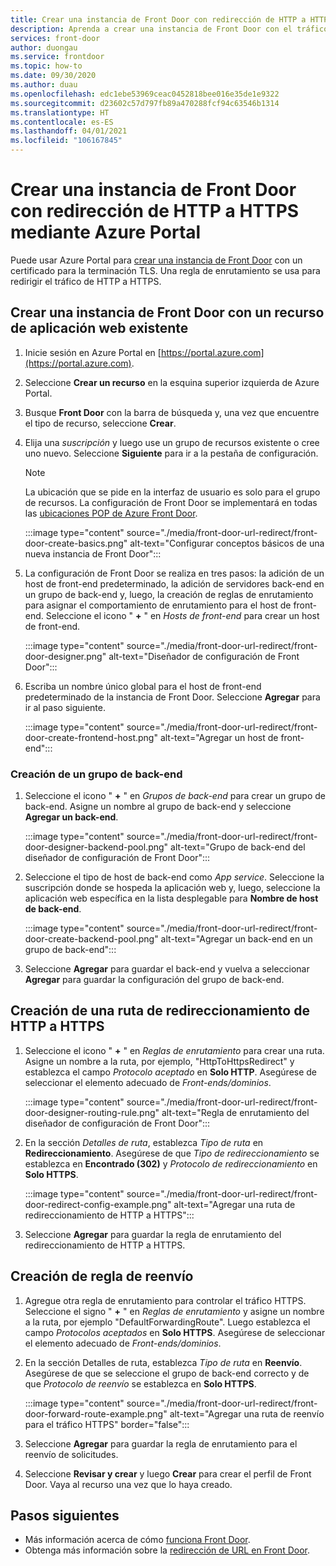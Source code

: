 ```yaml
---
title: Crear una instancia de Front Door con redirección de HTTP a HTTPS mediante Azure Portal
description: Aprenda a crear una instancia de Front Door con el tráfico redirigido de HTTP a HTTPS mediante Azure Portal.
services: front-door
author: duongau
ms.service: frontdoor
ms.topic: how-to
ms.date: 09/30/2020
ms.author: duau
ms.openlocfilehash: edc1ebe53969ceac0452818bee016e35de1e9322
ms.sourcegitcommit: d23602c57d797fb89a470288fcf94c63546b1314
ms.translationtype: HT
ms.contentlocale: es-ES
ms.lasthandoff: 04/01/2021
ms.locfileid: "106167845"
---
```

# <a name="create-a-front-door-with-http-to-https-redirection-using-the-azure-portal"></a>Crear una instancia de Front Door con redirección de HTTP a HTTPS mediante Azure Portal

Puede usar Azure Portal para [crear una instancia de Front Door](quickstart-create-front-door.md) con un certificado para la terminación TLS. Una regla de enrutamiento se usa para redirigir el tráfico de HTTP a HTTPS.

## <a name="create-a-front-door-with-an-existing-web-app-resource"></a>Crear una instancia de Front Door con un recurso de aplicación web existente

1. Inicie sesión en Azure Portal en [https://portal.azure.com](https://portal.azure.com).

1. Seleccione **Crear un recurso** en la esquina superior izquierda de Azure Portal.

1. Busque **Front Door** con la barra de búsqueda y, una vez que encuentre el tipo de recurso, seleccione **Crear**.

1. Elija una *suscripción* y luego use un grupo de recursos existente o cree uno nuevo. Seleccione **Siguiente** para ir a la pestaña de configuración.

    > [!NOTE]
    > La ubicación que se pide en la interfaz de usuario es solo para el grupo de recursos. La configuración de Front Door se implementará en todas las [ubicaciones POP de Azure Front Door](front-door-faq.yml#what-are-the-pop-locations-for-azure-front-door-).

    :::image type="content" source="./media/front-door-url-redirect/front-door-create-basics.png" alt-text="Configurar conceptos básicos de una nueva instancia de Front Door":::

1. La configuración de Front Door se realiza en tres pasos: la adición de un host de front-end predeterminado, la adición de servidores back-end en un grupo de back-end y, luego, la creación de reglas de enrutamiento para asignar el comportamiento de enrutamiento para el host de front-end. Seleccione el icono " **+** " en _Hosts de front-end_ para crear un host de front-end.

    :::image type="content" source="./media/front-door-url-redirect/front-door-designer.png" alt-text="Diseñador de configuración de Front Door":::

1. Escriba un nombre único global para el host de front-end predeterminado de la instancia de Front Door. Seleccione **Agregar** para ir al paso siguiente.

    :::image type="content" source="./media/front-door-url-redirect/front-door-create-frontend-host.png" alt-text="Agregar un host de front-end":::

### <a name="create-backend-pool"></a>Creación de un grupo de back-end

1. Seleccione el icono " **+** " en _Grupos de back-end_ para crear un grupo de back-end. Asigne un nombre al grupo de back-end y seleccione **Agregar un back-end**.

    :::image type="content" source="./media/front-door-url-redirect/front-door-designer-backend-pool.png" alt-text="Grupo de back-end del diseñador de configuración de Front Door":::

1. Seleccione el tipo de host de back-end como _App service_. Seleccione la suscripción donde se hospeda la aplicación web y, luego, seleccione la aplicación web específica en la lista desplegable para **Nombre de host de back-end**.

    :::image type="content" source="./media/front-door-url-redirect/front-door-create-backend-pool.png" alt-text="Agregar un back-end en un grupo de back-end":::

1. Seleccione **Agregar** para guardar el back-end y vuelva a seleccionar **Agregar** para guardar la configuración del grupo de back-end. 

## <a name="create-http-to-https-redirect-rule"></a>Creación de una ruta de redireccionamiento de HTTP a HTTPS

1. Seleccione el icono " **+** " en *Reglas de enrutamiento* para crear una ruta. Asigne un nombre a la ruta, por ejemplo, "HttpToHttpsRedirect" y establezca el campo *Protocolo aceptado* en **Solo HTTP**. Asegúrese de seleccionar el elemento adecuado de *Front-ends/dominios*.  

    :::image type="content" source="./media/front-door-url-redirect/front-door-designer-routing-rule.png" alt-text="Regla de enrutamiento del diseñador de configuración de Front Door":::

1. En la sección *Detalles de ruta*, establezca *Tipo de ruta* en **Redireccionamiento**. Asegúrese de que *Tipo de redireccionamiento* se establezca en **Encontrado (302)** y *Protocolo de redireccionamiento* en **Solo HTTPS**. 

    :::image type="content" source="./media/front-door-url-redirect/front-door-redirect-config-example.png" alt-text="Agregar una ruta de redireccionamiento de HTTP a HTTPS":::

1. Seleccione **Agregar** para guardar la regla de enrutamiento del redireccionamiento de HTTP a HTTPS.

## <a name="create-forwarding-rule"></a>Creación de regla de reenvío

1. Agregue otra regla de enrutamiento para controlar el tráfico HTTPS. Seleccione el signo " **+** " en *Reglas de enrutamiento* y asigne un nombre a la ruta, por ejemplo "DefaultForwardingRoute". Luego establezca el campo *Protocolos aceptados* en **Solo HTTPS**. Asegúrese de seleccionar el elemento adecuado de *Front-ends/dominios*.

1. En la sección Detalles de ruta, establezca *Tipo de ruta* en **Reenvío**. Asegúrese de que se seleccione el grupo de back-end correcto y de que *Protocolo de reenvío* se establezca en **Solo HTTPS**. 

    :::image type="content" source="./media/front-door-url-redirect/front-door-forward-route-example.png" alt-text="Agregar una ruta de reenvío para el tráfico HTTPS" border="false":::

1. Seleccione **Agregar** para guardar la regla de enrutamiento para el reenvío de solicitudes.

1. Seleccione **Revisar y crear** y luego **Crear** para crear el perfil de Front Door. Vaya al recurso una vez que lo haya creado.

## <a name="next-steps"></a>Pasos siguientes

- Más información acerca de cómo [funciona Front Door](front-door-routing-architecture.md).
- Obtenga más información sobre la [redirección de URL en Front Door](front-door-url-redirect.md).
